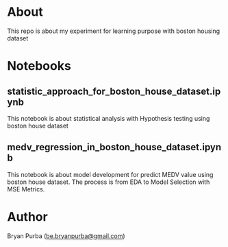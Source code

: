 # About
This repo is about my experiment for learning purpose with boston housing dataset
# Notebooks
## statistic_approach_for_boston_house_dataset.ipynb
This notebook is about statistical analysis with Hypothesis testing using boston house dataset
## medv_regression_in_boston_house_dataset.ipynb
This notebook is about model development for predict MEDV value using boston house dataset. The process is from EDA to Model Selection with MSE Metrics.
# Author
Bryan Purba (be.bryanpurba@gmail.com)
